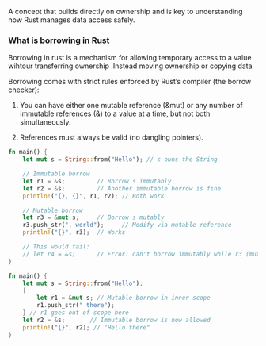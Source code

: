 A concept that builds directly on ownership and is key to understanding how Rust manages data access safely. 


### What is borrowing in Rust

Borrowing in rust is a mechanism for allowing temporary access to a value wihtour transferring ownership .Instead moving ownership or copying data


Borrowing comes with strict rules enforced by Rust’s compiler (the borrow checker):

1. You can have either one mutable reference (&mut) or any number of immutable references (&) to a value at a time, but not both simultaneously.
    
2. References must always be valid (no dangling pointers).


```rust
fn main() {
    let mut s = String::from("Hello"); // s owns the String

    // Immutable borrow
    let r1 = &s;         // Borrow s immutably
    let r2 = &s;         // Another immutable borrow is fine
    println!("{}, {}", r1, r2); // Both work

    // Mutable borrow
    let r3 = &mut s;     // Borrow s mutably
    r3.push_str(", world");     // Modify via mutable reference
    println!("{}", r3);  // Works

    // This would fail:
    // let r4 = &s;      // Error: can't borrow immutably while r3 (mutable) is active
}
```


```rust
fn main() {
    let mut s = String::from("Hello");
    {
        let r1 = &mut s; // Mutable borrow in inner scope
        r1.push_str(" there");
    } // r1 goes out of scope here
    let r2 = &s;       // Immutable borrow is now allowed
    println!("{}", r2); // "Hello there"
}
```